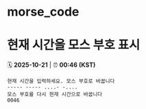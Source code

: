 # morse_code
# 현재 시간을 모스 부호 표시
<!-- MORSE_TIME_START -->
🗓️ **2025-10-21** | ⏰ **00:46 (KST)**

```
현재 시간을 입력하세요. 모스 부호로 바꿉니다
----- ----- ....- -....
모스 부호를 다시 현재 시간으로 바꿉니다
0046
```
<!-- MORSE_TIME_END -->
